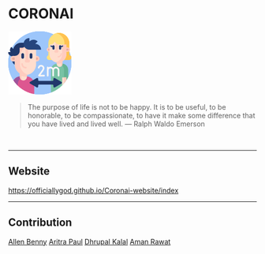 # CORONAI
![CORONAI](CORONAI/Logo/logo.png)

> The purpose of life is not to be happy. It is to be useful, to be honorable, to be compassionate, to have it make some difference that you have lived and lived well.
— Ralph Waldo Emerson

&nbsp;
____
## Website
https://officiallygod.github.io/Coronai-website/index
&nbsp;

-----
## Contribution
[Allen Benny](https://www.linkedin.com/in/allen-benny-863729169/)
[Aritra Paul](https://www.linkedin.com/in/aritra-paul-6976101a4/)
[Dhrupal Kalal](https://www.linkedin.com/in/aman-rawat-583110200/)
[Aman Rawat](https://www.linkedin.com/in/dhrupal-kalal-4277371a9/)
